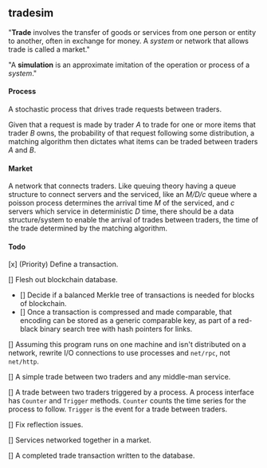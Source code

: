 ## tradesim
"**Trade** involves the transfer of goods or services from one person or entity
to another, often in exchange for money. A *system* or network that allows
trade is called a market."

"A **simulation** is an approximate imitation of the operation or process of a
*system*."

#### Process
A stochastic process that drives trade requests between traders.

Given that a request is made by trader *A* to trade for one
or more items that trader *B* owns, the probability of that request following
some distribution, a matching algorithm then dictates what items
can be traded between traders *A* and *B*.

#### Market
A network that connects traders. Like queuing theory having a queue structure
to connect servers and the serviced, like an *M/D/c* queue where a poisson process determines
the arrival time *M* of the serviced, and *c* servers which service in deterministic *D* time,
there should be a data structure/system to enable the arrival of trades between traders,
the time of the trade determined by the matching algorithm.

#### Todo
[x] (Priority) Define a transaction.

[] Flesh out blockchain database.
   - [] Decide if a balanced Merkle tree of transactions is needed for blocks of blockchain.
   - [] Once a transaction is compressed and made comparable,
        that encoding can be stored as a generic comparable key,
        as part of a red-black binary search tree with hash pointers for links.

[] Assuming this program runs on one machine and isn't distributed on a network,
rewrite I/O connections to use processes and `net/rpc`, not `net/http`.

[] A simple trade between two traders and any middle-man service.

[] A trade between two traders triggered by a process.
   A process interface has `Counter` and `Trigger` methods.
   `Counter` counts the time series for the process to follow.
   `Trigger` is the event for a trade between traders.
   
[] Fix reflection issues.

[] Services networked together in a market.

[] A completed trade transaction written to the database.

